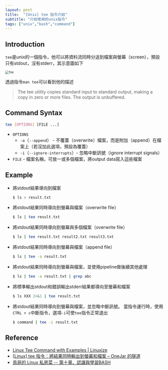 ```yaml
---
layout: post
title:  "[Unix] tee 指令介紹"
subtitle: "介紹常用的unix指令"
tags: ["unix","bash","command"]
---
```


## Introduction

`tee`是unix的一個指令，他可以將資料流同時分送到檔案與螢幕（screen），預設只有stdout，沒有stderr，其示意圖如下

<img src="https://upload.wikimedia.org/wikipedia/commons/2/24/Tee.svg" alt="Tee" style="zoom:67%;" />

透過指令`man tee`可以看到他的描述

> The tee utility copies standard input to standard output, making a copy in zero or more files.  The output is unbuffered.

## Command Syntax

```bash
tee [OPTIONS] [FILE ...]
```

* `OPTIONS`
  * `-a`（`--append`） - 不覆蓋（overwrite）檔案，而是附加（append）在檔案上（若沒加此選項，預設為覆蓋）
  * `-i`（`--ignore-interrupts`）- 忽略中斷訊號（ignore interrupt signals）
* `FILE` - 檔案名稱，可放一或多個檔案，將output data寫入這些檔案

## Example

* 將stdout結果導向到檔案

  ```bash
  $ ls > result.txt
  ```

* 將stdout結果同時導向到螢幕與檔案（overwrite file）

  ```bash
  $ ls | tee result.txt
  ```

* 將stdout結果同時導向到螢幕與多個檔案（overwrite file）

  ```bash
  $ ls | tee result.txt result2.txt result3.txt

* 將stdout結果同時導向到螢幕與檔案（append file）

  ```bash
  $ ls | tee -a result.txt
  ```

* 將stdout結果同時導向到螢幕與檔案，並使用pipeline做後續其他處理

  ```bash
  $ ls | tee -a result.txt | grep abc
  ```

* 將標準輸出stdout和錯誤輸出stderr結果都導向至螢幕和檔案

  ```bash
  $ ls XXX 2>&1 | tee result.txt
  ```

* 將stdout結果同時導向到螢幕與檔案，並忽略中斷訊號。
  當指令運行時，使用`CTRL + c`中斷指令，選項`-i`可使`tee`指令正常退出

  ```bash
  $ command | tee -i result.txt
  ```

## Reference

* [Linux Tee Command with Examples | Linuxize](https://linuxize.com/post/linux-tee-command/)
* [[Linux] tee 指令：將結果同時輸出到螢幕和檔案 – OneJar 的隧道](https://www.onejar99.com/linux-command-tee/#more-590)
* [鳥哥的 Linux 私房菜 -- 第十章、認識與學習BASH](http://linux.vbird.org/linux_basic/0320bash.php)

